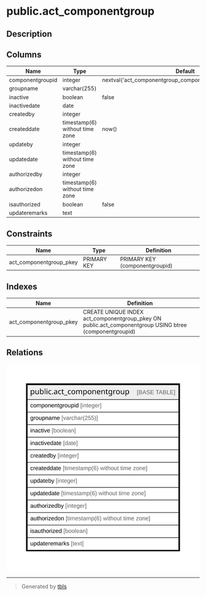 # public.act_componentgroup

## Description

## Columns

| Name | Type | Default | Nullable | Children | Parents | Comment |
| ---- | ---- | ------- | -------- | -------- | ------- | ------- |
| componentgroupid | integer | nextval('act_componentgroup_componentgroupid_seq'::regclass) | false |  |  |  |
| groupname | varchar(255) |  | true |  |  |  |
| inactive | boolean | false | true |  |  |  |
| inactivedate | date |  | true |  |  |  |
| createdby | integer |  | true |  |  |  |
| createddate | timestamp(6) without time zone | now() | true |  |  |  |
| updateby | integer |  | true |  |  |  |
| updatedate | timestamp(6) without time zone |  | true |  |  |  |
| authorizedby | integer |  | true |  |  |  |
| authorizedon | timestamp(6) without time zone |  | true |  |  |  |
| isauthorized | boolean | false | true |  |  |  |
| updateremarks | text |  | true |  |  |  |

## Constraints

| Name | Type | Definition |
| ---- | ---- | ---------- |
| act_componentgroup_pkey | PRIMARY KEY | PRIMARY KEY (componentgroupid) |

## Indexes

| Name | Definition |
| ---- | ---------- |
| act_componentgroup_pkey | CREATE UNIQUE INDEX act_componentgroup_pkey ON public.act_componentgroup USING btree (componentgroupid) |

## Relations

![er](public.act_componentgroup.svg)

---

> Generated by [tbls](https://github.com/k1LoW/tbls)
